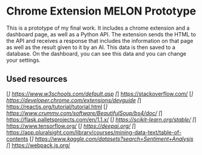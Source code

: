 # Chrome Extension MELON Prototype
This is a prototype of my final work. It includes a chrome extension and a dashboard page, as well as a Python API.
The extension sends the HTML to the API and receives a response that includes the information on that page as well as the result given to it by an AI.
This data is then saved to a database.
On the dashboard, you can see this data and you can change your settings.

## Used resources
[*] https://www.w3schools.com/default.asp
[*] https://stackoverflow.com/
[*] https://developer.chrome.com/extensions/devguide
[*] https://reactjs.org/tutorial/tutorial.html
[*] https://www.crummy.com/software/BeautifulSoup/bs4/doc/
[*] https://flask.palletsprojects.com/en/1.1.x/
[*] https://scikit-learn.org/stable/
[*] https://www.tensorflow.org/
[*] https://deepai.org/
[*] https://app.pluralsight.com/library/courses/mining-data-text/table-of-contents
[*] https://www.kaggle.com/datasets?search=Sentiment+Analysis
[*] https://webpack.js.org/

